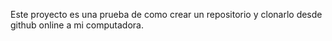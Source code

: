 Este proyecto es una prueba de como crear un repositorio y clonarlo desde github online a mi computadora. 